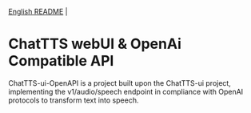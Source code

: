 
[English README](README_EN.md) |


# ChatTTS webUI & OpenAi Compatible API 

ChatTTS-ui-OpenAPI is a project built upon the ChatTTS-ui project, implementing the v1/audio/speech endpoint in compliance with OpenAI protocols to transform text into speech.
